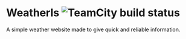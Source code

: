 # WeatherIs ![TeamCity build status](https://teamcity.aeris.dev/app/rest/builds/buildType:id:WeatherIs_Build/statusIcon.svg)

A simple weather website made to give quick and reliable information.
